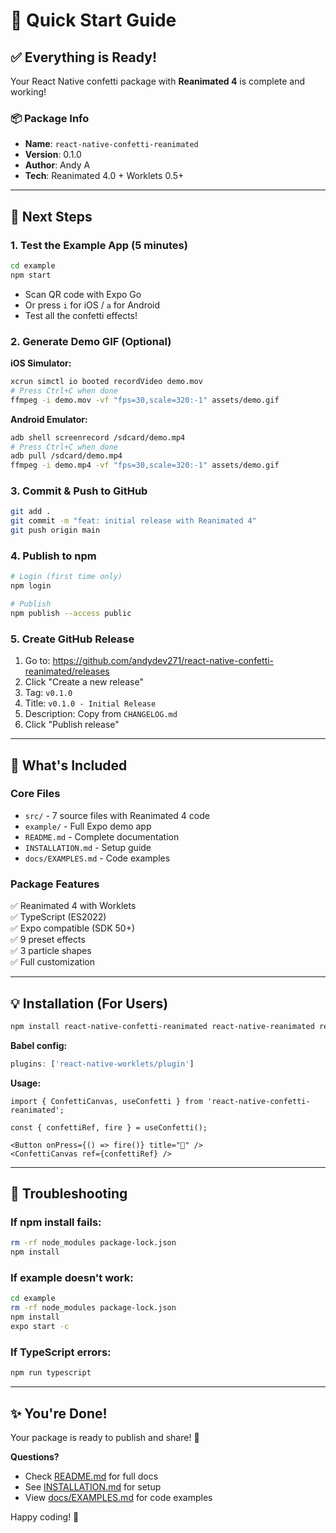 # 🚀 Quick Start Guide

## ✅ Everything is Ready!

Your React Native confetti package with **Reanimated 4** is complete and working!

### 📦 Package Info
- **Name**: `react-native-confetti-reanimated`
- **Version**: 0.1.0
- **Author**: Andy A
- **Tech**: Reanimated 4.0 + Worklets 0.5+

---

## 🎯 Next Steps

### 1. Test the Example App (5 minutes)

```bash
cd example
npm start
```

- Scan QR code with Expo Go
- Or press `i` for iOS / `a` for Android
- Test all the confetti effects!

### 2. Generate Demo GIF (Optional)

**iOS Simulator:**
```bash
xcrun simctl io booted recordVideo demo.mov
# Press Ctrl+C when done
ffmpeg -i demo.mov -vf "fps=30,scale=320:-1" assets/demo.gif
```

**Android Emulator:**
```bash
adb shell screenrecord /sdcard/demo.mp4
# Press Ctrl+C when done
adb pull /sdcard/demo.mp4
ffmpeg -i demo.mp4 -vf "fps=30,scale=320:-1" assets/demo.gif
```

### 3. Commit & Push to GitHub

```bash
git add .
git commit -m "feat: initial release with Reanimated 4"
git push origin main
```

### 4. Publish to npm

```bash
# Login (first time only)
npm login

# Publish
npm publish --access public
```

### 5. Create GitHub Release

1. Go to: https://github.com/andydev271/react-native-confetti-reanimated/releases
2. Click "Create a new release"
3. Tag: `v0.1.0`
4. Title: `v0.1.0 - Initial Release`
5. Description: Copy from `CHANGELOG.md`
6. Click "Publish release"

---

## 📝 What's Included

### Core Files
- `src/` - 7 source files with Reanimated 4 code
- `example/` - Full Expo demo app
- `README.md` - Complete documentation
- `INSTALLATION.md` - Setup guide
- `docs/EXAMPLES.md` - Code examples

### Package Features
✅ Reanimated 4 with Worklets  
✅ TypeScript (ES2022)  
✅ Expo compatible (SDK 50+)  
✅ 9 preset effects  
✅ 3 particle shapes  
✅ Full customization  

---

## 💡 Installation (For Users)

```bash
npm install react-native-confetti-reanimated react-native-reanimated react-native-worklets
```

**Babel config:**
```js
plugins: ['react-native-worklets/plugin']
```

**Usage:**
```tsx
import { ConfettiCanvas, useConfetti } from 'react-native-confetti-reanimated';

const { confettiRef, fire } = useConfetti();

<Button onPress={() => fire()} title="🎉" />
<ConfettiCanvas ref={confettiRef} />
```

---

## 🔧 Troubleshooting

### If npm install fails:
```bash
rm -rf node_modules package-lock.json
npm install
```

### If example doesn't work:
```bash
cd example
rm -rf node_modules package-lock.json
npm install
expo start -c
```

### If TypeScript errors:
```bash
npm run typescript
```

---

## ✨ You're Done!

Your package is ready to publish and share! 🎊

**Questions?**
- Check [README.md](./README.md) for full docs
- See [INSTALLATION.md](./INSTALLATION.md) for setup
- View [docs/EXAMPLES.md](./docs/EXAMPLES.md) for code examples

Happy coding! 🎉

